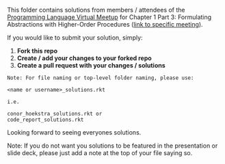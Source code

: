 This folder contains solutions from members / attendees of the [Programming Language Virtual Meetup](https://www.meetup.com/Programming-Languages-Toronto-Meetup/) for Chapter 1 Part 3: Formulating Abstractions with Higher-Order Procedures ([link to specific meeting](https://www.meetup.com/Programming-Languages-Toronto-Meetup/events/270736239/)).

If you would like to submit your solution, simply:

1. **Fork this repo**
2. **Create / add your changes to your forked repo**
3. **Create a pull request with your changes / solutions**

```
Note: For file naming or top-level folder naming, please use:

<name or username>_solutions.rkt

i.e.

conor_hoekstra_solutions.rkt or
code_report_solutions.rkt
```

Looking forward to seeing everyones solutions.

Note: If you do not want you solutions to be featured in the presentation or slide deck, please just add a note at the top of your file saying so.

